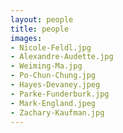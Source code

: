 ```yaml
---
layout: people
title: people
images:
- Nicole-Feldl.jpg
- Alexandre-Audette.jpg
- Weiming-Ma.jpg
- Po-Chun-Chung.jpg
- Hayes-Devaney.jpeg
- Parke-Funderburk.jpg
- Mark-England.jpeg
- Zachary-Kaufman.jpg
---
```


